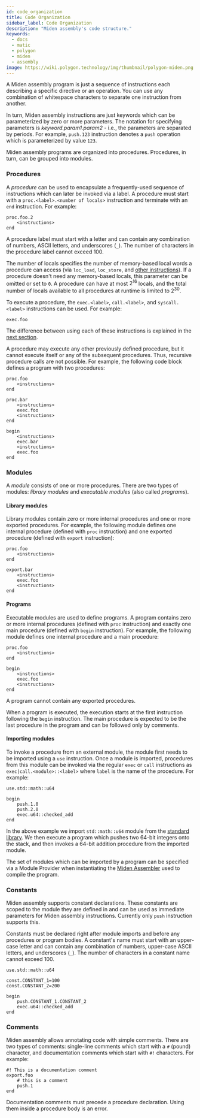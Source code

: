```yaml
---
id: code_organization
title: Code Organization
sidebar_label: Code Organization
description: "Miden assembly's code structure."
keywords:
  - docs
  - matic
  - polygon
  - miden
  - assembly
image: https://wiki.polygon.technology/img/thumbnail/polygon-miden.png
---
```


A Miden assembly program is just a sequence of instructions each describing a specific directive or an operation. You can use any combination of whitespace characters to separate one instruction from another.

In turn, Miden assembly instructions are just keywords which can be parameterized by zero or more parameters. The notation for specifying parameters is *keyword.param1.param2* - i.e., the parameters are separated by periods. For example, `push.123` instruction denotes a `push` operation which is parameterized by value `123`.

Miden assembly programs are organized into procedures. Procedures, in turn, can be grouped into modules.

### Procedures
A *procedure* can be used to encapsulate a frequently-used sequence of instructions which can later be invoked via a label. A procedure must start with a `proc.<label>.<number of locals>` instruction and terminate with an `end` instruction. For example:
```
proc.foo.2
    <instructions>
end
```
A procedure label must start with a letter and can contain any combination of numbers, ASCII letters, and underscores (`_`). The number of characters in the procedure label cannot exceed 100.

The number of locals specifies the number of memory-based local words a procedure can access (via `loc_load`, `loc_store`, and [other instructions](./io_operations.md#random-access-memory)). If a procedure doesn't need any memory-based locals, this parameter can be omitted or set to `0`. A procedure can have at most $2^{16}$ locals, and the total number of locals available to all procedures at runtime is limited to $2^{30}$.

To execute a procedure, the `exec.<label>`, `call.<label>`, and `syscall.<label>` instructions can be used. For example:
```
exec.foo
```
The difference between using each of these instructions is explained in the [next section](./execution_contexts.md#procedure-invocation-semantics).

A procedure may execute any other previously defined procedure, but it cannot execute itself or any of the subsequent procedures. Thus, recursive procedure calls are not possible. For example, the following code block defines a program with two procedures:
```
proc.foo
    <instructions>
end

proc.bar
    <instructions>
    exec.foo
    <instructions>
end

begin
    <instructions>
    exec.bar
    <instructions>
    exec.foo
end
```

### Modules
A *module* consists of one or more procedures. There are two types of modules: *library modules* and *executable modules* (also called *programs*).

#### Library modules
Library modules contain zero or more internal procedures and one or more exported procedures. For example, the following module defines one internal procedure (defined with `proc` instruction) and one exported procedure (defined with `export` instruction):
```
proc.foo
    <instructions>
end

export.bar
    <instructions>
    exec.foo
    <instructions>
end
```

#### Programs
Executable modules are used to define programs. A program contains zero or more internal procedures (defined with `proc` instruction) and exactly one main procedure (defined with `begin` instruction). For example, the following module defines one internal procedure and a main procedure:
```
proc.foo
    <instructions>
end

begin
    <instructions>
    exec.foo
    <instructions>
end
```
A program cannot contain any exported procedures.

When a program is executed, the execution starts at the first instruction following the `begin` instruction. The main procedure is expected to be the last procedure in the program and can be followed only by comments.

#### Importing modules
To invoke a procedure from an external module, the module first needs to be imported using a `use` instruction. Once a module is imported, procedures from this module can be invoked via the regular `exec` or `call` instructions as `exec|call.<module>::<label>` where `label` is the name of the procedure. For example:

```
use.std::math::u64

begin
    push.1.0
    push.2.0
    exec.u64::checked_add
end
```
In the above example we import `std::math::u64` module from the [standard library](../stdlib/main.md). We then execute a program which pushes two 64-bit integers onto the stack, and then invokes a 64-bit addition procedure from the imported module.

The set of modules which can be imported by a program can be specified via a Module Provider when instantiating the [Miden Assembler](https://crates.io/crates/miden-assembly) used to compile the program.

### Constants
Miden assembly supports constant declarations. These constants are scoped to the module they are defined in and can be used as immediate parameters for Miden assembly instructions. Currently only `push` instruction supports this.

Constants must be declared right after module imports and before any procedures or program bodies. A constant's name must start with an upper-case letter and can contain any combination of numbers, upper-case ASCII letters, and underscores (`_`). The number of characters in a constant name cannot exceed 100.

```
use.std::math::u64

const.CONSTANT_1=100
const.CONSTANT_2=200

begin
    push.CONSTANT_1.CONSTANT_2
    exec.u64::checked_add
end

```

### Comments
Miden assembly allows annotating code with simple comments. There are two types of comments: single-line comments which start with a `#` (pound) character, and documentation comments which start with `#!` characters. For example:
```
#! This is a documentation comment
export.foo
    # this is a comment
    push.1
end
```
Documentation comments must precede a procedure declaration. Using them inside a procedure body is an error.
